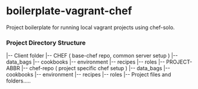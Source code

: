 # boilerplate-vagrant-chef
Project boilerplate for running local vagrant projects using chef-solo.

### Project Directory Structure

|-- Client folder
  |-- CHEF ( base-chef repo, common server setup )
    |-- data_bags
    |-- cookbooks
    |-- environment
    |-- recipes
    |-- roles
  |-- PROJECT-ABBR
    |-- chef-repo ( project specific chef setup )
      |-- data_bags
      |-- cookbooks
      |-- environment
      |-- recipes
      |-- roles
    |-- Project files and folders.....
